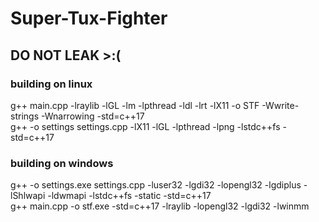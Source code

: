 # Super-Tux-Fighter

## DO NOT LEAK >:(

### building on linux
g++ main.cpp -lraylib -lGL -lm -lpthread -ldl -lrt -lX11 -o STF -Wwrite-strings -Wnarrowing -std=c++17<br>
g++ -o settings settings.cpp -lX11 -lGL -lpthread -lpng -lstdc++fs -std=c++17<br>

### building on windows
g++ -o settings.exe settings.cpp -luser32 -lgdi32 -lopengl32 -lgdiplus -lShlwapi -ldwmapi -lstdc++fs -static -std=c++17<br>
g++ main.cpp -o stf.exe -std=c++17 -lraylib -lopengl32 -lgdi32 -lwinmm<br>
